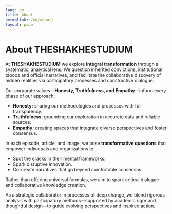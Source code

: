 ```yaml
--- 
lang: en
title: About
permalink: /en/about/
layout: page
---
```


# About THESHAKHESTUDIUM

At **THESHAKHESTUDIUM** we explore **integral transformation** through a systematic, analytical lens. We question inherited convictions, institutional taboos and official narratives, and facilitate the collaborative discovery of hidden realities via participatory processes and constructive dialogue.

Our corporate values—**Honesty, Truthfulness, and Empathy**—inform every phase of our approach:

- **Honesty:** sharing our methodologies and processes with full transparency.  
- **Truthfulness:** grounding our exploration in accurate data and reliable sources.  
- **Empathy:** creating spaces that integrate diverse perspectives and foster consensus.  

In each episode, article, and image, we pose **transformative questions** that empower individuals and organizations to:
- Spot the cracks in their mental frameworks.  
- Spark disruptive innovation.  
- Co-create narratives that go beyond comfortable consensus.  

Rather than offering universal formulas, we aim to spark critical dialogue and collaborative knowledge creation.  

As a strategic collaborator in processes of deep change, we blend rigorous analysis with participatory methods—supported by academic rigor and thoughtful design—to guide evolving perspectives and inspired action.
